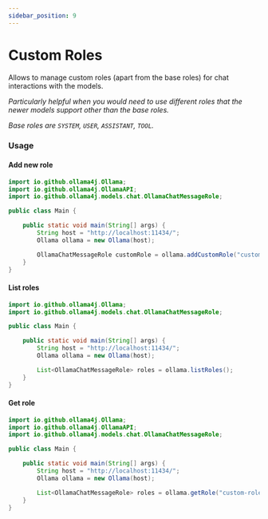 ```yaml
---
sidebar_position: 9
---
```


# Custom Roles

Allows to manage custom roles (apart from the base roles) for chat interactions with the models.

_Particularly helpful when you would need to use different roles that the newer models support other than the base
roles._

_Base roles are `SYSTEM`, `USER`, `ASSISTANT`, `TOOL`._

### Usage

#### Add new role

```java
import io.github.ollama4j.Ollama;
import io.github.ollama4j.OllamaAPI;
import io.github.ollama4j.models.chat.OllamaChatMessageRole;

public class Main {

    public static void main(String[] args) {
        String host = "http://localhost:11434/";
        Ollama ollama = new Ollama(host);

        OllamaChatMessageRole customRole = ollama.addCustomRole("custom-role");
    }
}
```

#### List roles

```java
import io.github.ollama4j.Ollama;
import io.github.ollama4j.models.chat.OllamaChatMessageRole;

public class Main {

    public static void main(String[] args) {
        String host = "http://localhost:11434/";
        Ollama ollama = new Ollama(host);

        List<OllamaChatMessageRole> roles = ollama.listRoles();
    }
}
```

#### Get role

```java
import io.github.ollama4j.Ollama;
import io.github.ollama4j.OllamaAPI;
import io.github.ollama4j.models.chat.OllamaChatMessageRole;

public class Main {

    public static void main(String[] args) {
        String host = "http://localhost:11434/";
        Ollama ollama = new Ollama(host);

        List<OllamaChatMessageRole> roles = ollama.getRole("custom-role");
    }
}
```